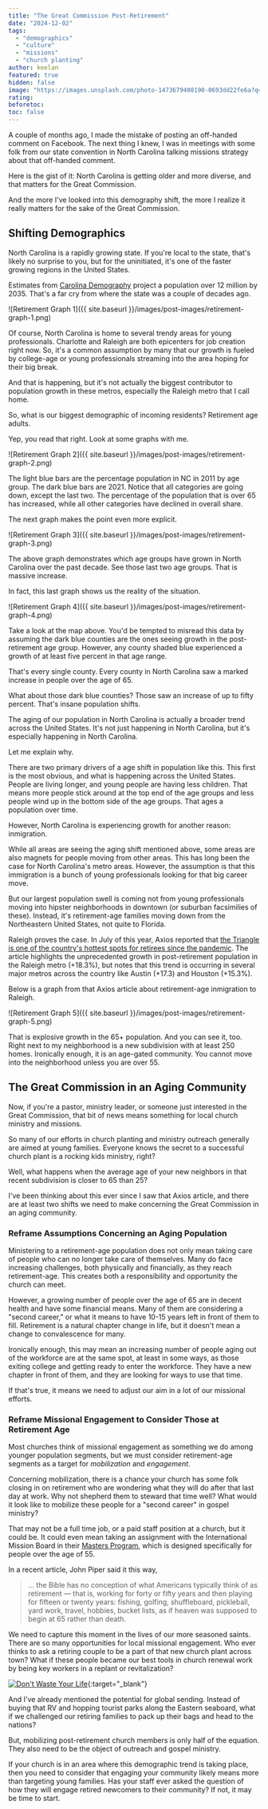 ```yaml
---
title: "The Great Commission Post-Retirement"
date: "2024-12-02"
tags:
  - "demographics"
  - "culture"
  - "missions"
  - "church planting"
author: keelan
featured: true
hidden: false
image: "https://images.unsplash.com/photo-1473679408190-0693dd22fe6a?q=80&w=1740&auto=format&fit=crop&ixlib=rb-4.0.3&ixid=M3wxMjA3fDB8MHxwaG90by1wYWdlfHx8fGVufDB8fHx8fA%3D%3D"
rating: 
beforetoc: 
toc: false
---
```


A couple of months ago, I made the mistake of posting an off-handed comment on Facebook. The next thing I knew, I was in meetings with some folk from our state convention in North Carolina talking missions strategy about that off-handed comment.

Here is the gist of it: North Carolina is getting older and more diverse, and that matters for the Great Commission.

And the more I've looked into this demography shift, the more I realize it really matters for the sake of the Great Commission.

## Shifting Demographics
North Carolina is a rapidly growing state. If you're local to the state, that's likely no surprise to you, but for the uninitiated, it's one of the faster growing regions in the United States.

Estimates from [Carolina Demography](https://carolinademography.cpc.unc.edu/) project a population over 12 million by 2035. That's a far cry from where the state was a couple of decades ago.

![Retirement Graph 1]({{ site.baseurl }}/images/post-images/retirement-graph-1.png)

Of course, North Carolina is home to several trendy areas for young professionals. Charlotte and Raleigh are both epicenters for job creation right now. So, it's a common assumption by many that our growth is fueled by college-age or young professionals streaming into the area hoping for their big break. 

And that is happening, but it's not actually the biggest contributor to population growth in these metros, especially the Raleigh metro that I call home. 

So, what is our biggest demographic of incoming residents? Retirement age adults.

Yep, you read that right. Look at some graphs with me.

![Retirement Graph 2]({{ site.baseurl }}/images/post-images/retirement-graph-2.png)

The light blue bars are the percentage population in NC in 2011 by age group. The dark blue bars are 2021. Notice that all categories are going down, except the last two. The percentage of the population that is over 65 has increased, while all other categories have declined in overall share.

The next graph makes the point even more explicit.

![Retirement Graph 3]({{ site.baseurl }}/images/post-images/retirement-graph-3.png)

The above graph demonstrates which age groups have grown in North Carolina over the past decade. See those last two age groups. That is massive increase.

In fact, this last graph shows us the reality of the situation.

![Retirement Graph 4]({{ site.baseurl }}/images/post-images/retirement-graph-4.png)

Take a look at the map above. You'd be tempted to misread this data by assuming the dark blue counties are the ones seeing growth in the post-retirement age group. However, any county shaded blue experienced a growth of at least five percent in that age range. 

That's every single county. Every county in North Carolina saw a marked increase in people over the age of 65.

What about those dark blue counties? Those saw an increase of up to fifty percent. That's insane population shifts.

The aging of our population in North Carolina is actually a broader trend across the United States. It's not just happening in North Carolina, but it's especially happening in North Carolina.

Let me explain why.

There are two primary drivers of a age shift in population like this. This first is the most obvious, and what is happening across the United States. People are living longer, and young people are having less children. That means more people stick around at the top end of the age groups and less people wind up in the bottom side of the age groups. That ages a population over time.

However, North Carolina is experiencing growth for another reason: inmigration. 

While all areas are seeing the aging shift mentioned above, some areas are also magnets for people moving from other areas. This has long been the case for North Carolina's metro areas. However, the assumption is that this immigration is a bunch of young professionals looking for that big career move.

But our largest population swell is coming not from young professionals moving into hipster neighborhoods in downtown (or suburban facsimilies of these). Instead, it's retirement-age families moving down from the Northeastern United States, not quite to Florida. 

Raleigh proves the case. In July of this year, Axios reported that [the Triangle is one of the country's hottest spots for retirees since the pandemic](https://www.axios.com/local/raleigh/2024/07/10/triangle-raleigh-senior-population-growth-demographics). The article highlights the unprecedented growth in post-retirement population in the Raleigh metro (+18.3%), but notes that this trend is occurring in several major metros across the country like Austin (+17.3) and Houston (+15.3%).

Below is a graph from that Axios article about retirement-age inmigration to Raleigh.

![Retirement Graph 5]({{ site.baseurl }}/images/post-images/retirement-graph-5.png)

That is explosive growth in the 65+ population. And you can see it, too. Right next to my neighborhood is a new subdivision with at least 250 homes. Ironically enough, it is an age-gated community. You cannot move into the neighborhood unless you are over 55. 


## The Great Commission in an Aging Community
Now, if you're a pastor, ministry leader, or someone just interested in the Great Commission, that bit of news means something for local church ministry and missions.

So many of our efforts in church planting and ministry outreach generally are aimed at young families. Everyone knows the secret to a successful church plant is a rocking kids ministry, right?

Well, what happens when the average age of your new neighbors in that recent subdivision is closer to 65 than 25?

I've been thinking about this ever since I saw that Axios article, and there are at least two shifts we need to make concerning the Great Commission in an aging community.

### Reframe Assumptions Concerning an Aging Population
Ministering to a retirement-age population does not only mean taking care of people who can no longer take care of themselves. Many do face increasing challenges, both physically and financially, as they reach retirement-age. This creates both a responsibility and opportunity the church can meet.

However, a growing number of people over the age of 65 are in decent health and have some financial means. Many of them are considering a "second career," or what it means to have 10-15 years left in front of them to fill. Retirement is a natural chapter change in life, but it doesn't mean a change to convalescence for many. 

Ironically enough, this may mean an increasing number of people aging out of the workforce are at the same spot, at least in some ways, as those exiting college and getting ready to enter the workforce. They have a new chapter in front of them, and they are looking for ways to use that time.

If that's true, it means we need to adjust our aim in a lot of our missional efforts.

### Reframe Missional Engagement to Consider Those at Retirement Age
Most churches think of missional engagement as something we do among younger population segments, but we must consider retirement-age segments as a target for *mobilization* and *engagement*.

Concerning mobilization, there is a chance your church has some folk closing in on retirement who are wondering what they will do after that last day at work. Why not shepherd them to steward that time well? What would it look like to mobilize these people for a "second career" in gospel ministry?

That may not be a full time job, or a paid staff position at a church, but it could be. It could even mean taking an assignment with the International Mission Board in their [Masters Program](https://www.imb.org/masters/), which is designed specifically for people over the age of 55.

In a recent article, John Piper said it this way,
>... the Bible has no conception of what Americans typically think of as retirement — that is, working for forty or fifty years and then playing for fifteen or twenty years: fishing, golfing, shuffleboard, pickleball, yard work, travel, hobbies, bucket lists, as if heaven was supposed to begin at 65 rather than death.

We need to capture this moment in the lives of our more seasoned saints. There are so many opportunities for local missional engagement. Who ever thinks to ask a retiring couple to be a part of that new church plant across town? What if these people became our best tools in church renewal work by being key workers in a replant or revitalization?

[![Don't Waste Your Life](images/promo/dont-waste-your-life.png)](https://amzn.to/4jhiHuT){:target="_blank"}

And I've already mentioned the potential for global sending. Instead of buying that RV and hopping tourist parks along the Eastern seaboard, what if we challenged our retiring families to pack up their bags and head to the nations?

But, mobilizing post-retirement church members is only half of the equation. They also need to be the object of outreach and gospel ministry.

If your church is in an area where this demographic trend is taking place, then you need to consider that engaging your community likely means more than targeting young families. Has your staff ever asked the question of how they will engage retired newcomers to their community? If not, it may be time to start.
